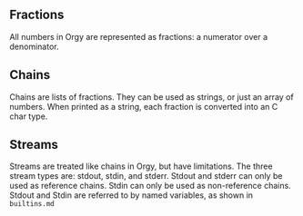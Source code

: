 ## Fractions
All numbers in Orgy are represented as fractions: a numerator over a
denominator.

## Chains
Chains are lists of fractions. They can be used as strings, or just an
array of numbers. When printed as a string, each fraction is converted
into an C char type.

## Streams
Streams are treated like chains in Orgy, but have limitations. The three
stream types are: stdout, stdin, and stderr. Stdout and stderr can only
be used as reference chains. Stdin can only be used as non-reference
chains. Stdout and Stdin are referred to by named variables, as shown in
`builtins.md`